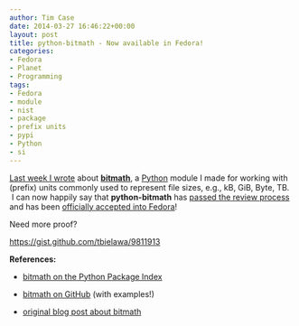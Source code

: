 ```yaml
---
author: Tim Case
date: 2014-03-27 16:46:22+00:00
layout: post
title: python-bitmath - Now available in Fedora!
categories:
- Fedora
- Planet
- Programming
tags:
- Fedora
- module
- nist
- package
- prefix units
- pypi
- Python
- si
---
```


[Last week I wrote](https://blog.lnx.cx/2014/03/16/new-side-project-bitmath-a-python-module-for-representing-file-sizes-with-different-prefix-notations/) about [**bitmath**](https://github.com/tbielawa/bitmath/), a [Python]( http://www.python.org/) module I made for working with (prefix) units commonly used to represent file sizes, e.g., kB, GiB, Byte, TB.  I can now happily say that **python-bitmath** has [passed the review process](https://bugzilla.redhat.com/show_bug.cgi?id=1076192#c13) and has been [officially accepted into Fedora](https://admin.fedoraproject.org/pkgdb/package/python-bitmath/)!

Need more proof?

https://gist.github.com/tbielawa/9811913

**References:**



	
  * [bitmath on the Python Package Index](https://pypi.python.org/pypi/bitmath/)

	
  * [bitmath on GitHub](https://github.com/tbielawa/bitmath) (with examples!)

	
  * [original blog post about bitmath](https://blog.lnx.cx/2014/03/16/new-side-project-bitmath-a-python-module-for-representing-file-sizes-with-different-prefix-notations/)



